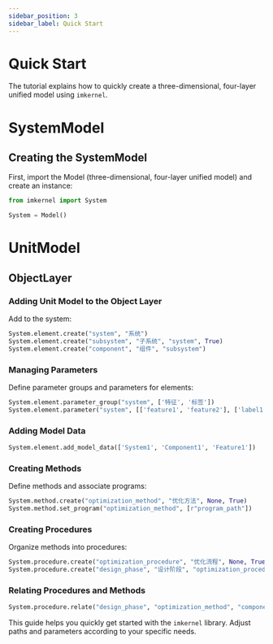 ```yaml
---
sidebar_position: 3
sidebar_label: Quick Start
---
```

# Quick Start
The tutorial explains how to quickly create a three-dimensional, four-layer unified model using `imkernel`.

# SystemModel
## Creating the SystemModel
First, import the Model (three-dimensional, four-layer unified model) and create an instance:

```python
from imkernel import System

System = Model()
```

# UnitModel
## ObjectLayer
### Adding Unit Model to the Object Layer
Add to the system:

```python
System.element.create("system", "系统")
System.element.create("subsystem", "子系统", "system", True)
System.element.create("component", "组件", "subsystem")
```

### Managing Parameters

Define parameter groups and parameters for elements:

```python
System.element.parameter_group("system", ['特征', '标签'])
System.element.parameter("system", [['feature1', 'feature2'], ['label1']])
```

### Adding Model Data

```python
System.element.add_model_data(['System1', 'Component1', 'Feature1'])
```

### Creating Methods

Define methods and associate programs:

```python
System.method.create("optimization_method", "优化方法", None, True)
System.method.set_program("optimization_method", [r"program_path"])
```

### Creating Procedures

Organize methods into procedures:

```python
System.procedure.create("optimization_procedure", "优化流程", None, True)
System.procedure.create("design_phase", "设计阶段", "optimization_procedure", True)
```

### Relating Procedures and Methods

```python
System.procedure.relate("design_phase", "optimization_method", "component")
```

This guide helps you quickly get started with the `imkernel` library. Adjust paths and parameters according to your specific needs.